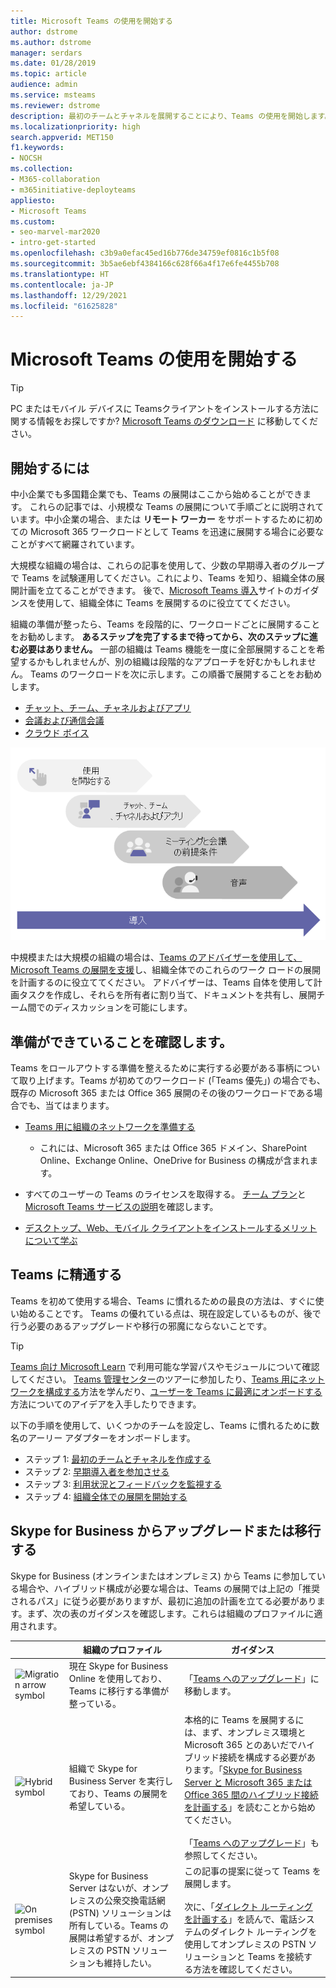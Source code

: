 ```yaml
---
title: Microsoft Teams の使用を開始する
author: dstrome
ms.author: dstrome
manager: serdars
ms.date: 01/28/2019
ms.topic: article
audience: admin
ms.service: msteams
ms.reviewer: dstrome
description: 最初のチームとチャネルを展開することにより、Teams の使用を開始します。これにより、Teams での経験を積んでから、組織全体に展開することができます。
ms.localizationpriority: high
search.appverid: MET150
f1.keywords:
- NOCSH
ms.collection:
- M365-collaboration
- m365initiative-deployteams
appliesto:
- Microsoft Teams
ms.custom:
- seo-marvel-mar2020
- intro-get-started
ms.openlocfilehash: c3b9a0efac45ed16b776de34759ef0816c1b5f08
ms.sourcegitcommit: 3b5ae6ebf4384166c628f66a4f17e6fe4455b708
ms.translationtype: HT
ms.contentlocale: ja-JP
ms.lasthandoff: 12/29/2021
ms.locfileid: "61625828"
---
```

# <a name="get-started-with-microsoft-teams"></a>Microsoft Teams の使用を開始する

> [!TIP]
> PC またはモバイル デバイスに Teamsクライアントをインストールする方法に関する情報をお探しですか? [Microsoft Teams のダウンロード](https://www.microsoft.com/microsoft-teams/download-app) に移動してください。

## <a name="start-here"></a>開始するには

中小企業でも多国籍企業でも、Teams の展開はここから始めることができます。 これらの記事では、小規模な Teams の展開について手順ごとに説明されています。中小企業の場合、または **リモート ワーカー** をサポートするために初めての Microsoft 365 ワークロードとして Teams を迅速に展開する場合に必要なことがすべて網羅されています。

大規模な組織の場合は、これらの記事を使用して、少数の早期導入者のグループで Teams を試験運用してください。これにより、Teams を知り、組織全体の展開計画を立てることができます。 後で、[Microsoft Teams 導入](https://adoption.microsoft.com/microsoft-teams/#get-started)サイトのガイダンスを使用して、組織全体に Teams を展開するのに役立ててください。

組織の準備が整ったら、Teams を段階的に、ワークロードごとに展開することをお勧めします。 **あるステップを完了するまで待ってから、次のステップに進む必要はありません。** 一部の組織は Teams 機能を一度に全部展開することを希望するかもしれませんが、別の組織は段階的なアプローチを好むかもしれません。 Teams のワークロードを次に示します。この順番で展開することをお勧めします。

- [チャット、チーム、チャネルおよびアプリ](deploy-chat-teams-channels-microsoft-teams-landing-page.md)
- [会議および通信会議](deploy-meetings-microsoft-teams-landing-page.md)
- [クラウド ボイス](cloud-voice-landing-page.md)

![Teams の展開経路を示す図。](media/get-started-with-teams-quick-start-pathways.png)


中規模または大規模の組織の場合は、[Teams のアドバイザーを使用して、Microsoft Teams の展開を支援](use-advisor-teams-roll-out.md)し、組織全体でのこれらのワーク ロードの展開を計画するのに役立ててください。 アドバイザーは、Teams 自体を使用して計画タスクを作成し、それらを所有者に割り当て、ドキュメントを共有し、展開チーム間でのディスカッションを可能にします。

## <a name="make-sure-youre-ready"></a>準備ができていることを確認します。

Teams をロールアウトする準備を整えるために実行する必要がある事柄について取り上げます。Teams が初めてのワークロード (「Teams 優先」) の場合でも、既存の Microsoft 365 または Office 365 展開のその後のワークロードである場合でも、当てはまります。

- [Teams 用に組織のネットワークを準備する](prepare-network.md)
  - これには、Microsoft 365 または Office 365 ドメイン、SharePoint Online、Exchange Online、OneDrive for Business の構成が含まれます。

- すべてのユーザーの Teams のライセンスを取得する。 [チーム プラン](https://www.microsoft.com/microsoft-365/microsoft-teams/compare-microsoft-teams-options)と [Microsoft Teams サービスの説明](/office365/servicedescriptions/teams-service-description)を確認します。

- [デスクトップ、Web、モバイル クライアントをインストールするメリットについて学ぶ](get-clients.md)

## <a name="get-familiar-with-teams"></a>Teams に精通する

Teams を初めて使用する場合、Teams に慣れるための最良の方法は、すぐに使い始めることです。 Teams の優れている点は、現在設定しているものが、後で行う必要のあるアップグレードや移行の邪魔にならないことです。

> [!TIP]
> [Teams 向け Microsoft Learn](/learn/teams/) で利用可能な学習パスやモジュールについて確認してください。 [Teams 管理センター](/learn/modules/m365-teams-navigate-admin-portal/)のツアーに参加したり、[Teams 用にネットワークを構成する](/learn/modules/m365-teams-connectivity/)方法を学んだり、[ユーザーを Teams に最適にオンボードする](/learn/modules/m365-teams-onboard-users/)方法についてのアイデアを入手したりできます。

以下の手順を使用して、いくつかのチームを設定し、Teams に慣れるために数名のアーリー アダプターをオンボードします。

- ステップ 1: [最初のチームとチャネルを作成する](get-started-with-teams-create-your-first-teams-and-channels.md)
- ステップ 2: [早期導入者を参加させる](get-started-with-teams-onboard-early-adopters.md)
- ステップ 3: [利用状況とフィードバックを監視する](get-started-with-teams-monitor-usage-and-feedback.md)
- ステップ 4: [組織全体での展開を開始する](get-started-with-teams-resources-for-org-wide-rollout.md)

## <a name="upgrade-or-migrate-from-skype-for-business"></a>Skype for Business からアップグレードまたは移行する

Skype for Business (オンラインまたはオンプレミス) から Teams に参加している場合や、ハイブリッド構成が必要な場合は、Teams の展開では上記の「推奨されるパス」に従う必要がありますが、最初に追加の計画を立てる必要があります。まず、次の表のガイダンスを確認します。これらは組織のプロファイルに適用されます。

|&nbsp;|組織のプロファイル|ガイダンス  |
|---------|---------|---------|
|<IMG src="/office/media/icons/migration-teams.svg" alt="Migration arrow symbol" height="50" width="50">|現在 Skype for Business Online を使用しており、Teams に移行する準備が整っている。 |「[Teams へのアップグレード](upgrade-start-here.md)」に移動します。 |
|<IMG SRC="/office/media/icons/hybrid-teams.svg" alt="Hybrid symbol" height="50" width="50">|組織で Skype for Business Server を実行しており、Teams の展開を希望している。 |本格的に Teams を展開するには、まず、オンプレミス環境と Microsoft 365 とのあいだでハイブリッド接続を構成する必要があります。「[Skype for Business Server と Microsoft 365 または Office 365 間のハイブリッド接続を計画する](/skypeforbusiness/hybrid/plan-hybrid-connectivity)」を読むことから始めてください。<br><br>「[Teams へのアップグレード](upgrade-start-here.md)」も参照してください。   |
|<IMG src="/office/media/icons/on-premises-teams.svg" alt="On premises symbol" height="50" width="50">|Skype for Business Server はないが、オンプレミスの公衆交換電話網 (PSTN) ソリューションは所有している。Teams の展開は希望するが、オンプレミスの PSTN ソリューションも維持したい。 |この記事の提案に従って Teams を展開します。<br><br>次に、「[ダイレクト ルーティングを計画する](direct-routing-plan.md)」を読んで、電話システムのダイレクト ルーティングを使用してオンプレミスの PSTN ソリューションと Teams を接続する方法を確認してください。|

